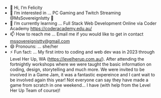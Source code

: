 - 👋 Hi, I’m Felicity
- 👀 I’m interested in ... PC Gaming and Twitch Streaming @MsSovereignIstty 🐨
- 🌱 I’m currently learning ... Full Stack Web Development Online via Coder Academy https://coderacademy.edu.au/
- 📫 How to reach me ... Email me if you would like to get in contact mssovereignistty@gmail.com
- 😄 Pronouns: ... she/her
- ⚡ Fun fact: ... My first intro to coding and web dev was in 2023 through Level Her Up, WA (https://levelherup.com.au/). After attending the fortnightly workshops where we were taught the basic information on coding, design, storytelling and much more. We were invited to be involved in a Game Jam, it was a fantastic expereince and I cant wait to be involved again this year! Not everyone can say they have made a game from scratch in one weekend... I have (with help from the Level Her Up Team of course)!
<!---
Felicity2024/Felicity2024 is a ✨ special ✨ repository because its `README.md` (this file) appears on your GitHub profile.
You can click the Preview link to take a look at your changes.
--->
